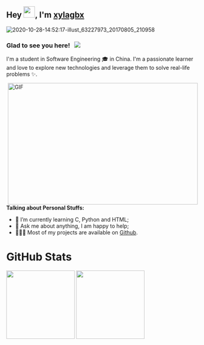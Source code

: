 ## Hey <img src="https://raw.githubusercontent.com/MartinHeinz/MartinHeinz/master/wave.gif" width="30px">, I'm [xylagbx](https://github.com/xylagbx)

![2020-10-28-14:52:17-illust_63227973_20170805_210958](https://cdn.jsdelivr.net/gh/xylagbx/Picture@master/image/2020-10-28-14:52:17-illust_63227973_20170805_210958.jpeg)

### Glad to see you here! &nbsp; ![](https://visitor-badge.glitch.me/badge?page_id=xylagbx.github&style=flat-square&color=0088cc)

I'm a student in Software Engineering 🎓 in China. I'm a passionate learner and love to explore new technologies and leverage them to solve real-life problems ✨.

<img align="right" alt="GIF" src="https://github.com/abhisheknaiidu/abhisheknaiidu/blob/master/code.gif?raw=true" width="500" height="320" />
  
**Talking about Personal Stuffs:**

- 🌱 I’m currently learning C, Python and HTML; 
- 💬 Ask me about anything, I am happy to help;
- 👨🏻‍💻   Most of my projects are available on [Github](https://github.com/xylagbx).

<h1>GitHub Stats</h1>


<img height="180em" src="https://github-readme-stats.vercel.app/api?username=xylagbx&show_icons=true&hide_border=true" />
<img height="180em" src="https://github-readme-stats.vercel.app/api/top-langs/?username=xylagbx&exclude_repo=KNN-Image-Classification&show_icons=true&hide_border=true&layout=compact&langs_count=8"/>
